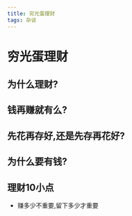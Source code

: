 ```yaml
---
title: 穷光蛋理财
tags: 杂谈
---
```


# 穷光蛋理财

## 为什么理财?

## 钱再赚就有么?

## 先花再存好,还是先存再花好?

## 为什么要有钱?

## 理财10小点  
* 赚多少不重要,留下多少才重要
